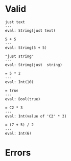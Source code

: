# Valid

```
just text
---
eval: String(just text)
```

```
5 + 5
---
eval: String(5 + 5)
```

```
"just string"
---
eval: String(just  string)
```

```
= 5 * 2
---
eval: Int(10)
```

```
= true
---
eval: Bool(true)
```

```
= C2 * 3
---
eval: Int(value of 'C2' * 3)
```

```
= (7 + 5) / 2
---
eval: Int(6)
```


# Errors

